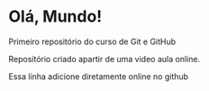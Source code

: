 # Olá, Mundo!
 Primeiro repositório do curso de Git e GitHub

Repositório criado apartir de uma video aula online.

Essa linha adicione diretamente online no github
